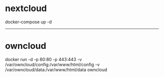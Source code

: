 # nextcloud

docker-compose up -d

------------------------------

# owncloud

docker run -d -p 80:80 -p 443:443 -v /var/owncloud/config:/var/www/html/config -v /var/owncloud/data:/var/www/html/data owncloud
